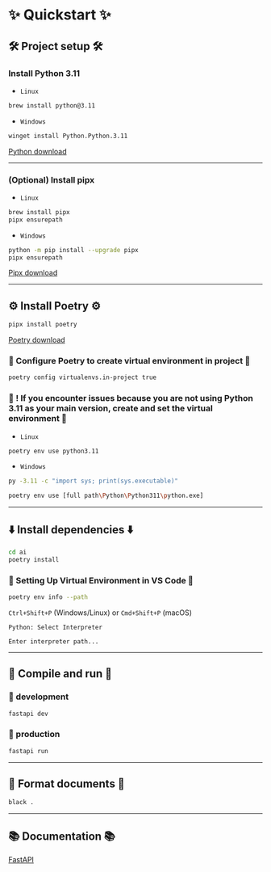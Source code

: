 # ✨ Quickstart ✨

## 🛠️ Project setup 🛠️

### Install Python 3.11

- `Linux`

```bash
brew install python@3.11
```

- `Windows`

```bash
winget install Python.Python.3.11
```

[Python download](https://www.python.org/downloads/)

---

### (Optional) Install pipx

- `Linux`

```bash
brew install pipx
pipx ensurepath
```

- `Windows`

```bash
python -m pip install --upgrade pipx
pipx ensurepath
```

[Pipx download](https://pipx.pypa.io/stable/installation/)

---

## ⚙️ Install Poetry ⚙️

```bash
pipx install poetry
```

[Poetry download](https://python-poetry.org/docs/)

### 🔨 Configure Poetry to create virtual environment in project 🔨

```bash
poetry config virtualenvs.in-project true
```

### 🔧 ! If you encounter issues because you are not using Python 3.11 as your main version, create and set the virtual environment 🔧

- `Linux`

```bash
poetry env use python3.11
```

- `Windows`

```bash
py -3.11 -c "import sys; print(sys.executable)"
```

```bash
poetry env use [full path\Python\Python311\python.exe]
```

---

## ⬇️ Install dependencies ⬇️

```bash
cd ai
poetry install
```

### 🔧 Setting Up Virtual Environment in VS Code 🔧

```bash
poetry env info --path
```

`Ctrl+Shift+P` (Windows/Linux) or `Cmd+Shift+P` (macOS)

`Python: Select Interpreter`

`Enter interpreter path...`

---

## 🚀 Compile and run 🚀

### 🧪 development

```bash
fastapi dev
```

### 🚀 production

```bash
fastapi run
```

---

## 🧹 Format documents 🧹

```bash
black .
```

---

## 📚 Documentation 📚

[FastAPI](https://fastapi.tiangolo.com/tutorial/bigger-applications/)
